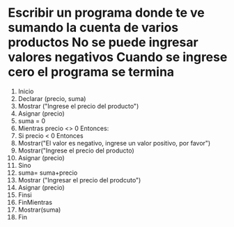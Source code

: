 
# Escribir un programa donde te ve sumando  la cuenta de varios productos No se puede ingresar valores negativos Cuando se ingrese cero el programa se termina

1. Inicio
2. Declarar (precio, suma)
3. Mostrar ("Ingrese el precio del producto")
4. Asignar (precio)
5. suma = 0
6. Mientras precio <> 0 Entonces:
7.  Si precio < 0 Entonces
8.    Mostrar("El valor es negativo, ingrese un valor positivo, por favor")
9.    Mostrar("Ingrese el precio del producto)
10.   Asignar (precio)
11. Sino
12.   suma= suma+precio
13.   Mostrar ("Ingresar el precio del prodcuto")
14.   Asignar (precio)
15.  Finsi
16. FinMientras
17. Mostrar(suma)
18. Fin
